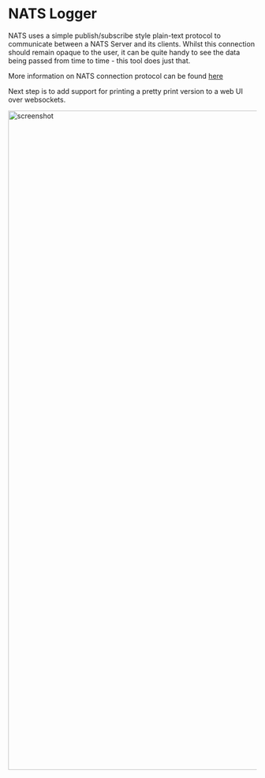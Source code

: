 # NATS Logger

NATS uses a simple publish/subscribe style plain-text protocol to communicate between a NATS Server and its clients. Whilst this connection should remain opaque to the user, it can be quite handy to see the data being passed from time to time - this tool does just that.

More information on NATS connection protocol can be found [here](https://docs.nats.io/reference/reference-protocols/nats-protocol)

Next step is to add support for printing a pretty print version to a web UI over websockets.
    
<img width="1338" alt="screenshot" src="https://user-images.githubusercontent.com/1237341/149612435-6cdfac10-44ac-4bd9-8e4f-d8464893a235.png">
